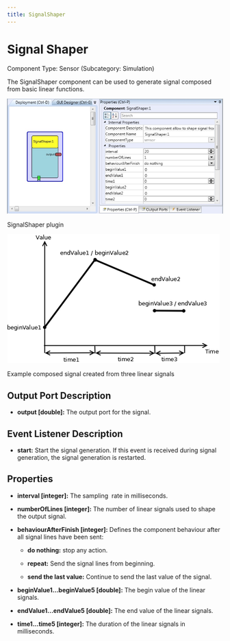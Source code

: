 ```yaml
---
title: SignalShaper
---
```


# Signal Shaper

Component Type: Sensor (Subcategory: Simulation)

The SignalShaper component can be used to generate signal composed from basic linear functions.

![Screenshot: SignalShaper plugin](./img/signalshaper.jpg "Screenshot: SignalShaper plugin")

SignalShaper plugin

![Example composed signal created from three linear signals](./img/signalshaper.png "Example composed signal")

Example composed signal created from three linear signals

## Output Port Description

*   **output \[double\]:** The output port for the signal.

## Event Listener Description

*   **start:** Start the signal generation. If this event is received during signal generation, the signal generation is restarted.  
    

## Properties

*   **interval \[integer\]:** The sampling  rate in milliseconds.  
    
*   **numberOfLines \[integer\]:** The number of linear signals used to shape the output signal.  
    
*   **behaviourAfterFinish \[****integer****\]:** Defines the component behaviour after all signal lines have been sent:  
    *   **do nothing:** stop any action.  
        
    *   **repeat:** Send the signal lines from beginning.  
        
    *   **send the last value:** Continue to send the last value of the signal.  
        
*   **beginValue1...beginValue5 \[double\]:** The begin value of the linear signals.
*   **endValue1...endValue5 \[double\]:** The end value of the linear signals.
*   **time1...time5 \[integer\]:** The duration of the linear signals in milliseconds.